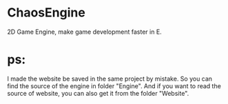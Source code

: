 # ChaosEngine
 2D Game Engine, make game development faster in E.

# ps:
I made the website be saved in the same project by mistake.
So you can find the source of the engine in folder "Engine".
And if you want to read the source of website, you can also get it from the folder "Website".
